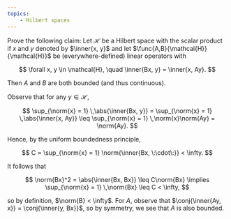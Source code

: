```yaml
---
topics:
    - Hilbert spaces
---
```


<problem>

Prove the following claim: Let $\mathcal{H}$ be a Hilbert space with the scalar product if $x$ and $y$ denoted by $\inner{x, y}$ and let $\func{A,B}{\mathcal{H}}{\mathcal{H}}$ be (everywhere-defined) linear operators with

$$
\forall x, y \in \mathcal{H},
\quad \inner{Bx, y} = \inner{x, Ay}.
$$

Then $A$ and $B$ are both bounded (and thus continuous).

</problem>

<solution>

Observe that for any $y \in \mathcal{H}$,

$$
\sup_{\norm{x} = 1} \,\abs{\inner{Bx, y}}
    = \sup_{\norm{x} = 1} \,\abs{\inner{x, Ay}}
    \leq \sup_{\norm{x} = 1} \,\norm{x}\norm{Ay}
    = \norm{Ay}.
$$

Hence, by the uniform boundedness principle,

$$
C = \sup_{\norm{x} = 1} \norm{\inner{Bx, \:\cdot\:}} < \infty.
$$

It follows that

$$
\norm{Bx}^2
    = \abs{\inner{Bx, Bx}}
    \leq C\norm{Bx}
\implies \sup_{\norm{x} = 1} \,\norm{Bx} \leq C < \infty,
$$

so by definition, $\norm{B} < \infty$. For $A$, observe that $\conj{\inner{Ay, x}} = \conj{\inner{y, Bx}}$, so by symmetry, we see that $A$ is also bounded.

</solution>
